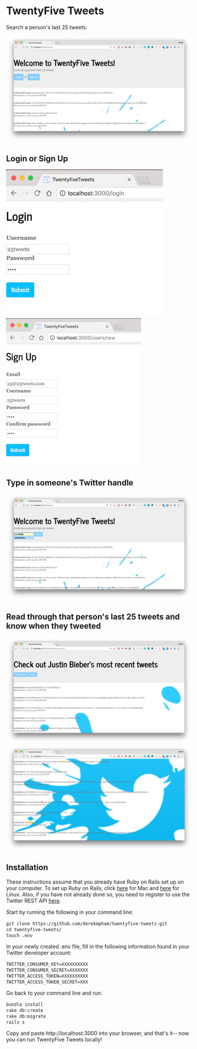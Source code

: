 # TwentyFive Tweets

Search a person's last 25 tweets.

![alt tag](https://github.com/derekmpham/twentyfive-tweets/blob/master/launch-page.png)


## Login or Sign Up

![alt tag](https://github.com/derekmpham/twentyfive-tweets/blob/master/login-page.png)
![alt tag](https://github.com/derekmpham/twentyfive-tweets/blob/master/signup-page.png)


## Type in someone's Twitter handle

![alt tag](https://github.com/derekmpham/twentyfive-tweets/blob/master/search-twitterhandler.png)


## Read through that person's last 25 tweets and know when they tweeted

![alt tag](https://github.com/derekmpham/twentyfive-tweets/blob/master/show-tweets1.png)
![alt tag](https://github.com/derekmpham/twentyfive-tweets/blob/master/show-tweets2.png)


## Installation

These instructions assume that you already have Ruby on Rails set up on your computer. To set up Ruby on Rails, click [here](https://launchschool.com/blog/how-to-install-ruby-on-rails-development-environment-for-mac-os-x) for Mac and [here](https://launchschool.com/blog/how-to-install-ruby-on-rails-development-environment-for-linux) for Linux. Also, if you have not already done so, you need to register to use the Twitter REST API [here](https://apps.twitter.com/).

Start by running the following in your command line:

	git clone https://github.com/derekmpham/twentyfive-tweets.git
	cd twentyfive-tweets/
	touch .env

In your newly created .env file, fill in the following information found in your Twitter developer account:

	TWITTER_CONSUMER_KEY=XXXXXXXXXX
	TWITTER_CONSUMER_SECRET=XXXXXXX
	TWITTER_ACCESS_TOKEN=XXXXXXXXXX
	TWITTER_ACCESS_TOKEN_SECRET=XXX

Go back to your command line and run:

	bundle install
	rake db:create
	rake db:migrate
	rails s

Copy and paste http://localhost:3000 into your browser, and that's it-- now you can run TwentyFive Tweets locally!
